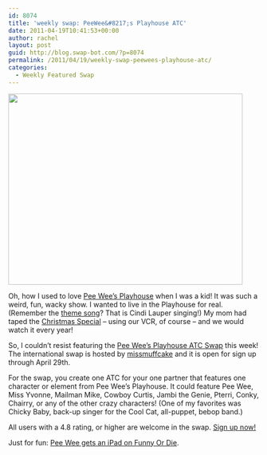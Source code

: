 ```yaml
---
id: 8074
title: 'weekly swap: PeeWee&#8217;s Playhouse ATC'
date: 2011-04-19T10:41:53+00:00
author: rachel
layout: post
guid: http://blog.swap-bot.com/?p=8074
permalink: /2011/04/19/weekly-swap-peewees-playhouse-atc/
categories:
  - Weekly Featured Swap
---
```

<img src="http://blog.swap-bot.com/wp-content/uploads/2011/04/peewee.jpg" alt="" title="peewee" width="470" height="383" class="alignnone size-full wp-image-8075" srcset="http://blog.swap-bot.com/wp-content/uploads/2011/04/peewee-300x244.jpg 300w, http://blog.swap-bot.com/wp-content/uploads/2011/04/peewee.jpg 470w" sizes="(max-width: 470px) 100vw, 470px" />

Oh, how I used to love [Pee Wee&#8217;s Playhouse](http://www.peewee.com/) when I was a kid! It was such a weird, fun, wacky show. I wanted to live in the Playhouse for real. (Remember the [theme song](http://www.youtube.com/watch?v=BKcYGOIJhqo)? That is Cindi Lauper singing!) My mom had taped the [Christmas Special](http://www.amazon.com/Pee-Wees-Playhouse-Christmas-Special/dp/B0002IQASG) &#8211; using our VCR, of course &#8211; and we would watch it every year! 

So, I couldn&#8217;t resist featuring the [Pee Wee&#8217;s Playhouse ATC Swap](http://www.swap-bot.com/swap/show/89334?new=1) this week! The international swap is hosted by [missmuffcake](http://www.swap-bot.com/user:missmuffcake) and it is open for sign up through April 29th. 

For the swap, you create one ATC for your one partner that features one character or element from Pee Wee&#8217;s Playhouse. It could feature Pee Wee, Miss Yvonne, Mailman Mike, Cowboy Curtis, Jambi the Genie, Pterri, Conky, Chairry, or any of the other crazy characters! (One of my favorites was Chicky Baby, back-up singer for the Cool Cat, all-puppet, bebop band.)

All users with a 4.8 rating, or higher are welcome in the swap. [Sign up now!](http://www.swap-bot.com/swap/show/89334?new=1)

Just for fun: [Pee Wee gets an iPad on Funny Or Die](http://www.youtube.com/watch?v=BiDHUNiurqY&feature=related).